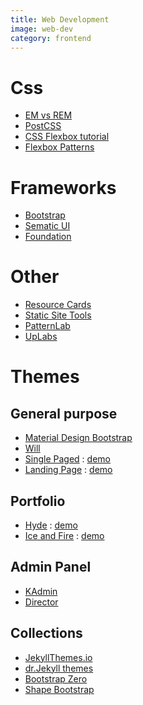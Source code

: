 ```yaml
---
title: Web Development
image: web-dev
category: frontend
---
```

# Css
- [EM vs REM](http://zellwk.com/blog/rem-vs-em/)
- [PostCSS](http://postcss.parts/)
- [CSS Flexbox tutorial](https://scotch.io/tutorials/a-visual-guide-to-css3-flexbox-properties)
- [Flexbox Patterns](http://www.flexboxpatterns.com/home)

# Frameworks
- [Bootstrap](http://getbootstrap.com/)
- [Sematic UI](http://semantic-ui.com/)
- [Foundation](http://foundation.zurb.com/)

# Other
- [Resource Cards](https://resourcecards.com/)
- [Static Site Tools](http://cloudcannon.com/tips/2014/12/12/the-ultimate-list-of-services-for-static-websites.html)
- [PatternLab](http://patternlab.io/)
- [UpLabs](http://www.uplabs.com/)

# Themes

## General purpose
- [Material Design Bootstrap](http://mdbootstrap.com/)
- [Will](http://jekyllthemes.io/theme/40167614/will-jekyll-template)
- [Single Paged](https://github.com/t413/SinglePaged/) : [demo](http://t413.com/SinglePaged/)
- [Landing Page](http://jekyllthemes.io/theme/24792726/landing-page-theme) : [demo](http://shaneweng.com/landing-page-theme/)

## Portfolio
- [Hyde](https://github.com/poole/hyde) : [demo](http://hyde.getpoole.com/)
- [Ice and Fire](https://github.com/SpaceG/iceandfire) : [demo](http://lucasgatsas.ch/)

## Admin Panel
- [KAdmin](https://shapebootstrap.net/item/1524954-kadmin-free-responsive-admin-dashboard-template)
- [Director](http://www.bootstrapzero.com/bootstrap-template/director-responsive-admin)

## Collections
- [JekyllThemes.io](http://jekyllthemes.io/)
- [dr.Jekyll themes](https://drjekyllthemes.github.io/)
- [Bootstrap Zero](http://www.bootstrapzero.com/)
- [Shape Bootstrap](https://shapebootstrap.net/)
